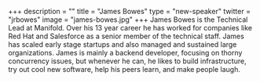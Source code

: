 +++
description = ""
title = "James Bowes"
type = "new-speaker"
twitter = "jrbowes"
image = "james-bowes.jpg"
+++
James Bowes is the Technical Lead at Manifold. Over his 13 year career he has worked for companies like Red Hat and Salesforce as a senior member of the technical staff. James has scaled early stage startups and also managed and sustained large organizations. James is mainly a backend developer, focusing on thorny concurrency issues, but whenever he can, he likes to build infrastructure, try out cool new software, help his peers learn, and make people laugh.